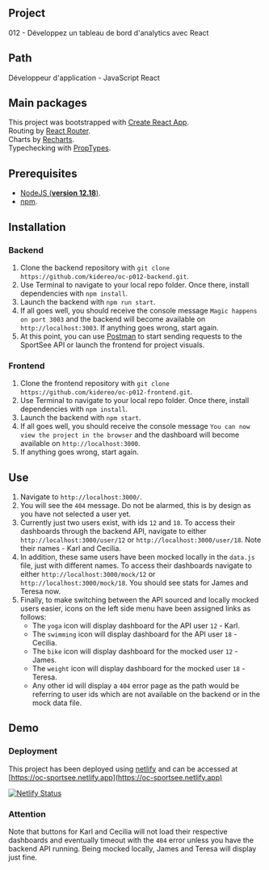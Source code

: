 ## Project
012 - Développez un tableau de bord d'analytics avec React

## Path 
Développeur d'application - JavaScript React

## Main packages
This project was bootstrapped with [Create React App](https://github.com/facebook/create-react-app).\
Routing by [React Router](https://reactrouter.com/en/main).\
Charts by [Recharts](https://recharts.org/en-US/).\
Typechecking with [PropTypes](https://reactjs.org/docs/typechecking-with-proptypes.html).

## Prerequisites
- [NodeJS (**version 12.18**)](https://nodejs.org/en/).
- [npm](https://www.npmjs.com/).

## Installation
### Backend
1. Clone the backend repository with
`git clone https://github.com/kidereo/oc-p012-backend.git`.
2. Use Terminal to navigate to your local repo folder. Once there, install dependencies with `npm install`.
3. Launch the backend with `npm run start`.
4. If all goes well, you should receive the console message `Magic happens on port 3003` and the backend will become available on `http://localhost:3003`. If anything goes wrong, start again.
5. At this point, you can use [Postman](https://www.postman.com/) to start sending requests to the SportSee API or launch the frontend for project visuals.

### Frontend
1. Clone the frontend repository with `git clone https://github.com/kidereo/oc-p012-frontend.git`.
2. Use Terminal to navigate to your local repo folder. Once there, install dependencies with `npm install`.
3. Launch the backend with `npm start`.
4. If all goes well, you should receive the console message `You can now view the project in the browser` and the dashboard will become available on `http://localhost:3000`. 
5. If anything goes wrong, start again.

## Use
1. Navigate to `http://localhost:3000/`.
2. You will see the `404` message. Do not be alarmed, this is by design as you have not selected a user yet.
3. Currently just two users exist, with ids `12` and `18`. To access their dashboards through the backend API, navigate to either `http://localhost:3000/user/12` or `http://localhost:3000/user/18`. Note their names - Karl and Cecilia.
4. In addition, these same users have been mocked locally in the `data.js` file, just with different names. To access their dashboards navigate to either `http://localhost:3000/mock/12` or `http://localhost:3000/mock/18`. You should see stats for James and Teresa now.
5. Finally, to make switching between the API sourced and locally mocked users easier, icons on the left side menu have been assigned links as follows:
    - The `yoga` icon will display dashboard for the API user `12` - Karl. 
    - The `swimming` icon will display dashboard for the API user `18` - Cecilia.
    - The `bike` icon will display dashboard for the mocked user `12` - James.
    - The `weight` icon will display dashboard for the mocked user `18` - Teresa.
    - Any other id will display a `404` error page as the path would be referring to user ids which are not available on the backend or in the mock data file.

## Demo
### Deployment
This project has been deployed using [netlify](https://www.netlify.com) and can be accessed at [https://oc-sportsee.netlify.app](https://oc-sportsee.netlify.app) 

[![Netlify Status](https://api.netlify.com/api/v1/badges/4bacbadb-3589-4695-ba9e-ee93a45322a7/deploy-status)](https://app.netlify.com/sites/oc-sportsee/deploys)

### Attention
Note that buttons for Karl and Cecilia will not load their respective dashboards and eventually timeout with the `404` error unless you have the backend API running. Being mocked locally, James and Teresa will display just fine. 
